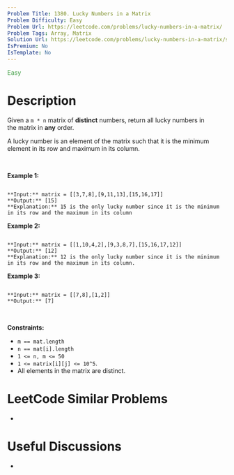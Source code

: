```yaml
---
Problem Title: 1380. Lucky Numbers in a Matrix
Problem Difficulty: Easy
Problem Url: https://leetcode.com/problems/lucky-numbers-in-a-matrix/
Problem Tags: Array, Matrix
Solution Url: https://leetcode.com/problems/lucky-numbers-in-a-matrix/solution/
IsPremium: No
IsTemplate: No
---
```


<span style="color: rgb(67, 160, 71);">Easy</span>

# Description

Given a `m * n` matrix of **distinct** numbers, return all lucky numbers in the matrix in **any** order.


A lucky number is an element of the matrix such that it is the minimum element in its row and maximum in its column.


 


**Example 1:**



```

**Input:** matrix = [[3,7,8],[9,11,13],[15,16,17]]
**Output:** [15]
**Explanation:** 15 is the only lucky number since it is the minimum in its row and the maximum in its column

```

**Example 2:**



```

**Input:** matrix = [[1,10,4,2],[9,3,8,7],[15,16,17,12]]
**Output:** [12]
**Explanation:** 12 is the only lucky number since it is the minimum in its row and the maximum in its column.

```

**Example 3:**



```

**Input:** matrix = [[7,8],[1,2]]
**Output:** [7]

```

 


**Constraints:**


* `m == mat.length`
* `n == mat[i].length`
* `1 <= n, m <= 50`
* `1 <= matrix[i][j] <= 10^5`.
* All elements in the matrix are distinct.




# LeetCode Similar Problems

- []()

# Useful Discussions

- []()
